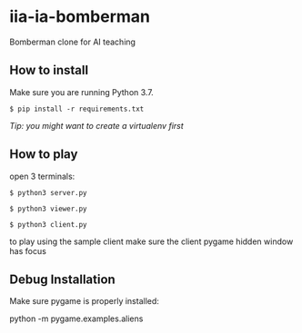 # iia-ia-bomberman
Bomberman clone for AI teaching

## How to install

Make sure you are running Python 3.7.

`$ pip install -r requirements.txt`

*Tip: you might want to create a virtualenv first*

## How to play

open 3 terminals:

`$ python3 server.py`

`$ python3 viewer.py`

`$ python3 client.py`

to play using the sample client make sure the client pygame hidden window has focus

## Debug Installation

Make sure pygame is properly installed:

python -m pygame.examples.aliens
